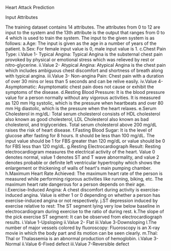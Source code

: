 Heart Attack Prediction

Input Attributes

The training dataset contains 14 attributes. The attributes from 0 to 12 are input to the system and the 13th attribute is the output that ranges from 0 to 4 which is used to train the system. The input to the given system is as follows:
a.Age: The input is given as the age in a number of years of the patient.
b.Sex: For female input value is 0, male input value is 1.
c.Chest Pain Type: 
i.Value 1- Typical Angina: Typical Angina is the substernal chest pain provoked by physical or emotional stress which was relieved by rest or nitro-glycerine.
ii.Value 2- Atypical Angina: Atypical Angina is the chest pain which includes ambiguous chest discomfort and shortness of breath along with typical angina.
iii.Value 3- Non-angina Pain: Chest pain with a duration of over 30 mins or less than 5 seconds and can be relive easily.
iv.Value 4- Asymptomatic: Asymptomatic chest pain does not cause or exhibit the symptoms of the disease.
d.Resting Blood Pressure: It is the blood pressure value for a person normally without any vigorous activities. It is measured as 120 mm Hg systolic, which is the pressure when heartbeats and over 80 mm Hg diastolic, which is the pressure when the heart relaxes.
e.Serum Cholesterol in mg/dL: Total serum cholesterol consists of HDL cholesterol also known as good cholesterol, LDL Cholesterol also known as bad cholesterol, and triglycerides. Total serum cholesterol above 200 mg/dL raises the risk of heart disease.
f.Fasting Blood Sugar: It is the level of glucose after fasting for 8 hours. It should be less than 100 mg/dL. The input value should be 1 for FBS greater than 120 mg/dL or value should be 0 for FBS less than 120 mg/dL.
g.Resting Electrocardiograph Result:  Resting electrocardiogram measures the electrical activity of the heart. Value 0 denotes normal, value 1 denotes ST and T wave abnormality, and value 2 denotes probable or definite left ventricular hypertrophy which shows the enlargement or thickening of walls of heart's main pumping chamber.
h.Maximum Heart Rate Achieved: The maximum heart rate of the person is measured while performing rigorous activities like running, biking, etc. The maximum heart rate dangerous for a person depends on their age.
i.Exercise-Induced Angina: A chest discomfort during activity is exercise-induced angina. Value is either 1 or 0 depending on whether a person has exercise-induced angina or not respectively.
j.ST depression induced by exercise relative to rest:  The ST segment lying very low below baseline in electrocardiogram during exercise to the ratio of during rest.
k.The slope of the pick exercise ST segment: It can be observed from electrocardiograph results. 
i.Value 1-Upsloping
ii.Value 2- Flat
iii.Value 3-Downsloping 
l.The number of major vessels colored by fluoroscopy: Fluoroscopy is an X-ray movie in which the body part and its motion can be seen clearly.
m.Thal: Thal or Thalassemia is an abnormal production of hemoglobin. 
i.Value 3-Normal 
ii.Value 6-Fixed defect
iii.Value 7-Reversible defect
